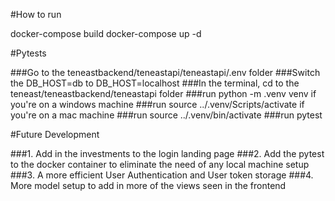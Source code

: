 #How to run

docker-compose build
docker-compose up -d

#Pytests

###Go to the teneastbackend/teneastapi/teneastapi/.env folder
###Switch the DB_HOST=db to DB_HOST=localhost
###In the terminal, cd to the teneast/teneastbackend/teneastapi folder
###run python -m .venv venv
if you're on a windows machine
###run source ../.venv/Scripts/activate
if you're on a mac machine
###run source ../.venv/bin/activate
###run pytest

#Future Development

###1. Add in the investments to the login landing page
###2. Add the pytest to the docker container to eliminate the need of any local machine setup
###3. A more efficient User Authentication and User token storage
###4. More model setup to add in more of the views seen in the frontend